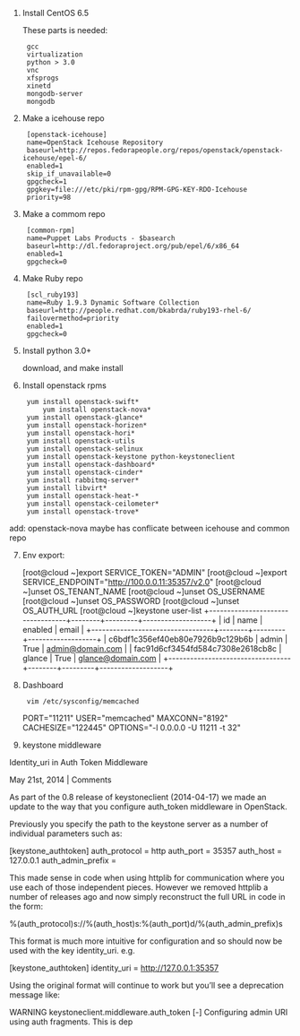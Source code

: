 1. Install CentOS 6.5    

    These parts is needed:   
		 
		gcc
		virtualization
		python > 3.0
		vnc
		xfsprogs   
		xinetd
		mongodb-server
		mongodb

2. Make a icehouse repo   

		[openstack-icehouse]
		name=OpenStack Icehouse Repository
		baseurl=http://repos.fedorapeople.org/repos/openstack/openstack-icehouse/epel-6/
		enabled=1
		skip_if_unavailable=0
		gpgcheck=1 
		gpgkey=file:///etc/pki/rpm-gpg/RPM-GPG-KEY-RDO-Icehouse   
		priority=98    

3. Make a commom repo    

		[common-rpm]   
		name=Puppet Labs Products - $basearch   
		baseurl=http://dl.fedoraproject.org/pub/epel/6/x86_64    
		enabled=1
		gpgcheck=0    

4. Make Ruby repo    

		[scl_ruby193]
		name=Ruby 1.9.3 Dynamic Software Collection
		baseurl=http://people.redhat.com/bkabrda/ruby193-rhel-6/
		failovermethod=priority
		enabled=1
		gpgcheck=0
   

5. Install python 3.0+     

   download, and make install
   
6. Install openstack rpms    
    
	    yum install openstack-swift*  
            yum install openstack-nova* 
	    yum install openstack-glance*    
	    yum install openstack-horizen*    
	    yum install openstack-hori*    
	    yum install openstack-utils    
	    yum install openstack-selinux     
	    yum install openstack-keystone python-keystoneclient    
	    yum install openstack-dashboard*    
	    yum install openstack-cinder*    
	    yum install rabbitmq-server*    
	    yum install libvirt*    
	    yum install openstack-heat-*    
	    yum install openstack-ceilometer*    
	    yum install openstack-trove* 

add: openstack-nova maybe has conflicate between icehouse and common repo


7. Env export:    

	[root@cloud ~]export SERVICE_TOKEN="ADMIN"
	[root@cloud ~]export SERVICE_ENDPOINT="http://100.0.0.11:35357/v2.0"
	[root@cloud ~]unset OS_TENANT_NAME
	[root@cloud ~]unset OS_USERNAME
	[root@cloud ~]unset OS_PASSWORD
	[root@cloud ~]unset OS_AUTH_URL
	[root@cloud ~]keystone user-list
	+----------------------------------+--------+---------+-------------------+
	|                id                |  name  | enabled |       email       |
	+----------------------------------+--------+---------+-------------------+
	| c6bdf1c356ef40eb80e7926b9c129b6b | admin  |   True  |  admin@domain.com |
	| fac91d6cf3454fd584c7308e2618cb8c | glance |   True  | glance@domain.com |
	+----------------------------------+--------+---------+-------------------+
	
8. Dashboard    

        vim /etc/sysconfig/memcached
	PORT="11211"
	USER="memcached"
	MAXCONN="8192"
	CACHESIZE="122445"
	OPTIONS="-l 0.0.0.0 -U 11211 -t 32"
	
9. keystone middleware

Identity_uri in Auth Token Middleware

May 21st, 2014 | Comments

As part of the 0.8 release of keystoneclient (2014-04-17) we made an update to the way that you configure auth_token middleware in OpenStack.

Previously you specify the path to the keystone server as a number of individual parameters such as:

[keystone_authtoken]
auth_protocol = http
auth_port = 35357
auth_host = 127.0.0.1
auth_admin_prefix =

This made sense in code when using httplib for communication where you use each of those independent pieces. However we removed httplib a number of releases ago and now simply reconstruct the full URL in code in the form:

%(auth_protocol)s://%(auth_host)s:%(auth_port)d/%(auth_admin_prefix)s

This format is much more intuitive for configuration and so should now be used with the key identity_uri. e.g.

[keystone_authtoken]
identity_uri = http://127.0.0.1:35357

Using the original format will continue to work but you’ll see a deprecation message like:

WARNING keystoneclient.middleware.auth_token [-] Configuring admin URI using auth fragments. This is dep
